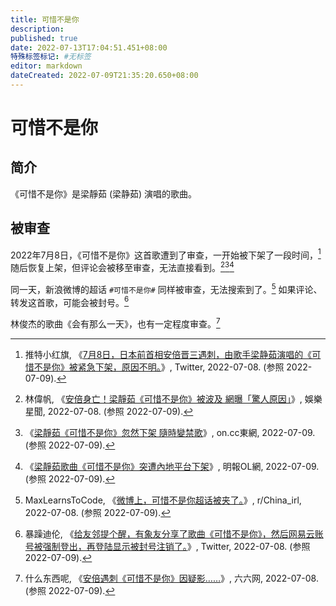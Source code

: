 ```yaml
---
title: 可惜不是你
description:
published: true
date: 2022-07-13T17:04:51.451+08:00
特殊标签标记: #无标签
editor: markdown
dateCreated: 2022-07-09T21:35:20.650+08:00
---
```


# 可惜不是你

## 简介

《可惜不是你》是梁靜茹 (梁静茹) 演唱的歌曲。

## 被审查

2022年7月8日，《可惜不是你》这首歌遭到了审查，一开始被下架了一段时间，[^1545] 随后恢复上架，但评论会被移至审查，无法直接看到。[^1142][^0709][^1657]

[^1142]: 林偉帆, 《[安倍身亡！梁靜茹《可惜不是你》被波及 網曝「驚人原因」](https://web.archive.org/web/20220709133618/https://star.setn.com/news/1142755)》, 娛樂星聞, 2022-07-08. (参照 2022-07-09).

[^0709]: 《[梁靜茹《可惜不是你》忽然下架 隨時變禁歌](https://web.archive.org/web/20220709105426/https://hk.on.cc/hk/bkn/cnt/entertainment/20220709/bkn-20220709120217638-0709_00862_001.html)》, on.cc東網, 2022-07-09. (参照 2022-07-09).

[^1657]: 《[梁靜茹歌曲《可惜不是你》突遭內地平台下架](https://web.archive.org/web/20220709105738/https://ol.mingpao.com/ldy/showbiz/latest/20220709/1657347488964/梁靜茹歌曲《可惜不是你》突遭內地平台下架)》, 明報OL網, 2022-07-09. (参照 2022-07-09).

[^1545]: 推特小红旗, 《[7月8日，日本前首相安倍晋三遇刺，由歌手梁静茹演唱的《可惜不是你》被紧急下架，原因不明。](https://web.archive.org/web/20220708085530/https://twitter.com/Xhnsoc__Redflag/status/1545287201352830978)》, Twitter, 2022-07-08. (参照 2022-07-09).

同一天，新浪微博的超话 `#可惜不是你#` 同样被审查，无法搜索到了。[^vu3kei] 如果评论、转发这首歌，可能会被封号。[^5453]

[^vu3kei]: MaxLearnsToCode, 《[微博上，可惜不是你超话被夹了。](https://web.archive.org/web/20220709022230/https://www.reddit.com/r/China_irl/comments/vu3kei/微博上可惜不是你超话被夹了/)》, r/China_irl, 2022-07-08. (参照 2022-07-09).

[^5453]: 暴躁迪伦, 《[给友邻提个醒，有象友分享了歌曲《可惜不是你》，然后网易云账号被强制登出，再登陆显示被封号注销了。](https://web.archive.org/web/20220708102031/https://twitter.com/pinkflo03603268/status/1545351906687598592)》, Twitter, 2022-07-08. (参照 2022-07-09).

林俊杰的歌曲《会有那么一天》，也有一定程度审查。[^451806]

[^451806]: 什么东西呢, 《[安倍遇刺《可惜不是你》因疑影……](https://web.archive.org/web/20220709135635/https://www.66.ca/portal.php?mod=view&aid=451806)》, 六六网, 2022-07-08. (参照 2022-07-09).
